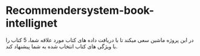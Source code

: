 # Recommendersystem-book-intellignet
در این پروژه ماشین سعی میکند تا با دریافت داده های کتاب مورد علاقه شما، 5 کتاب را با ویژگی های کتاب انتخاب شده به شما پیشنهاد کند. 
